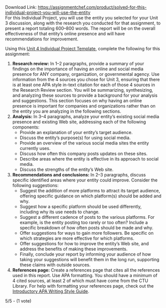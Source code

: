 Download Link: https://assignmentchef.com/product/solved-for-this-individual-project-you-will-use-the-entity
<br>
For this Individual Project, you will use the entity you selected for your Unit 3 discussion, along with the research you conducted for that assignment, to present a report totaling 600–800 words. The report will be on the overall effectiveness of that entity’s online presence and will have recommendations for improvement.

Using this <a href="http://resources.careered.com/LCMSFileSharePreview/Resources/MSWordDocument/ENGL105_U4_IP_Template_1702A.docx" rel="nofollow">Unit 4 Individual Project Template</a>, complete the following for this assignment:

<ol>

 <li><strong>Research review:</strong> In 1–2 paragraphs, provide a summary of your findings on the importance of having an online and social media presence for ANY company, organization, or governmental agency. Use information from the 4 sources you chose for Unit 3, ensuring that there is at least one APA style in-text citation for each of those 4 sources in the Research Review section. You will be summarizing, synthesizing, and analyzing these sources to provide a background for your analysis and suggestions. This section focuses on why having an online presence is important for companies and organizations rather than on the entity you are analyzing in the following sections.</li>

 <li><strong>Analysis:</strong> In 3–4 paragraphs, analyze your entity’s existing social media presence and existing Web site, addressing each of the following components:

  <ul>

   <li>Provide an explanation of your entity’s target audience.</li>

   <li>Discuss the entity’s purpose(s) for using social media.</li>

   <li>Provide an overview of the various social media sites the entity currently uses.</li>

   <li>Discuss how often this company posts updates on these sites.</li>

   <li>Describe areas where the entity is effective in its approach to social media.</li>

   <li>Discuss the strengths of the entity’s Web site.</li>

  </ul></li>

 <li><strong>Recommendations and conclusions:</strong> In 2–3 paragraphs, discuss specific identified areas where your entity could improve. Consider the following suggestions:

  <ul>

   <li>Suggest the addition of more platforms to attract its target audience, offering specific guidance on which platform(s) should be added and why.</li>

   <li>Suggest how a specific platform should be used differently, including why its use needs to change.</li>

   <li>Suggest a different cadence of posts to the various platforms. For example, is the entity posting too rarely or too often? Include a specific breakdown of how often posts should be made and why.</li>

   <li>Offer suggestions for ways to gain more followers. Be specific on which strategies are more effective for which platforms.</li>

   <li>Offer suggestions for how to improve the entity’s Web site, and address the benefits of making these improvements.</li>

   <li>Finally, conclude your report by informing your audience of how taking your suggestions will benefit them in the long run, supporting these claims with outside sources.</li>

  </ul></li>

 <li><strong>References page:</strong> Create a references page that cites all the references used in this report. Use APA formatting. You should have a minimum of 4 cited sources, at least 2 of which must have come from the CTU Library. For help with formatting your references page, check out the <a href="http://careered.libguides.com/ctu/apa/undergraduate" rel="nofollow">Introductory APA Writing Style Guide</a>.</li>

</ol>

5/5 - (1 vote)